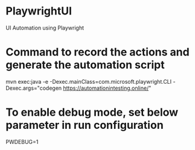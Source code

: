 # PlaywrightUI
UI Automation using Playwright

# Command to record the actions and generate the automation script
mvn exec:java -e -Dexec.mainClass=com.microsoft.playwright.CLI -Dexec.args="codegen https://automationintesting.online/"

# To enable debug mode, set below parameter in run configuration
PWDEBUG=1
